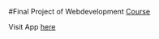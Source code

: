 #Final Project of Webdevelopment [Course](https://www.udemy.com/share/101WcUBEcZeFpVQnw=/ "Udemy Course")


Visit App [here](https://jannisgrebien.github.io/smartbrainApp/)
